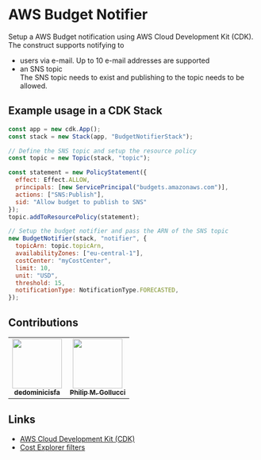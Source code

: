 # AWS Budget Notifier 

Setup a AWS Budget notification using AWS Cloud Development Kit (CDK).
The construct supports notifying to

- users via e-mail. Up to 10 e-mail addresses are supported
- an SNS topic<br>
  The SNS topic needs to exist and publishing to the topic needs to be allowed.

## Example usage in a CDK Stack

```javascript
const app = new cdk.App();
const stack = new Stack(app, "BudgetNotifierStack");

// Define the SNS topic and setup the resource policy
const topic = new Topic(stack, "topic");

const statement = new PolicyStatement({
  effect: Effect.ALLOW,
  principals: [new ServicePrincipal("budgets.amazonaws.com")],
  actions: ["SNS:Publish"],
  sid: "Allow budget to publish to SNS"
});
topic.addToResourcePolicy(statement);

// Setup the budget notifier and pass the ARN of the SNS topic
new BudgetNotifier(stack, "notifier", {
  topicArn: topic.topicArn,
  availabilityZones: ["eu-central-1"],
  costCenter: "myCostCenter",
  limit: 10,
  unit: "USD",
  threshold: 15,
  notificationType: NotificationType.FORECASTED,
});

```

## Contributions

<!-- ALL-CONTRIBUTORS-LIST:START - Do not remove or modify this section -->
<!-- prettier-ignore-start -->
<!-- markdownlint-disable -->
<table>
  <tr>
    <td align="center"><a href="https://github.com/dedominicisfa"><img src="https://avatars.githubusercontent.com/u/23100791?v=4" width="100px;" alt=""/><br /><sub><b>dedominicisfa</b></sub></a></td>
    <td align="center"><a href="http://p6m7g8.github.io"><img src="https://avatars.githubusercontent.com/u/34295?v=4" width="100px;" alt=""/><br /><sub><b>Philip M. Gollucci</b></sub></a></td>
  </tr>
</table>

<!-- markdownlint-restore -->
<!-- prettier-ignore-end -->

<!-- ALL-CONTRIBUTORS-LIST:END -->

## Links

- [AWS Cloud Development Kit (CDK)](https://github.com/aws/aws-cdk)
- [Cost Explorer filters](https://docs.aws.amazon.com/awsaccountbilling/latest/aboutv2/ce-filtering.html)

